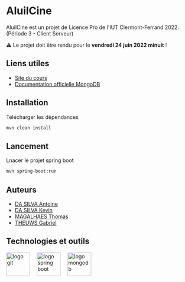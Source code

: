 # AluilCine 
          

AluilCine est un projet de Licence Pro de l'IUT Clermont-Ferrand 2022. (Période 3 - Client Serveur)

⚠ Le projet doit être rendu pour le **vendredi 24 juin 2022 minuit** !

## Liens utiles

- [Site du cours](http://clientserveur.milka.ovh/)
- [Documentation officielle MongoDB](https://www.mongodb.com/docs/manual/)

## Installation
Télécharger les dépendances
```bash
mvn clean install
```

## Lancement
Lnacer le projet spring boot
```bash
mvn spring-boot:run
```

## Auteurs

- [DA SILVA Antoine](https://github.com/antoine6348)
- [DA SILVA Kevin](https://github.com/dasilvaKevin)
- [MAGALHAES Thomas](https://github.com/thomasMagalhaes30)
- [THEUWS Gabriel](https://github.com/Amiralgaby)

## Technologies et outils

<img style="height:64px; padding-right:16px;" align="left"
     src="https://cdn.jsdelivr.net/gh/devicons/devicon/icons/git/git-original.svg"  alt="logo git"/>
<img style="height:64px; padding-right:16px;" align="left"
     src="https://cdn.jsdelivr.net/gh/devicons/devicon/icons/spring/spring-original-wordmark.svg"  alt="logo spring boot"/>
<img style="height:64px; padding-right:16px;" align="left"
     src="https://cdn.jsdelivr.net/gh/devicons/devicon/icons/mongodb/mongodb-original-wordmark.svg" alt="logo mongodb"/>

          
